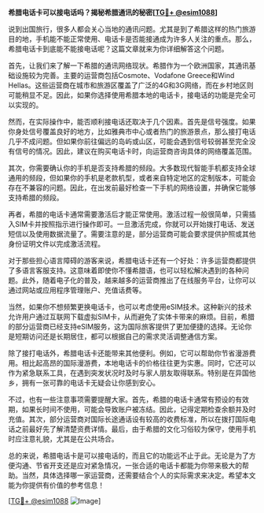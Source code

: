 **希腊电话卡可以接电话吗？揭秘希腊通讯的秘密[[TG💪+ @esim1088](https://t.me/s/esim1088)]**

说到出国旅行，很多人都会关心当地的通讯问题。尤其是到了希腊这样的热门旅游目的地，手机能不能正常使用、电话卡是否能接通成为许多人关注的重点。那么，希腊电话卡到底能不能接电话呢？这篇文章就来为你详细解答这个问题。

首先，让我们来了解一下希腊的通讯网络现状。希腊作为一个欧洲国家，其通讯基础设施较为完善。主要的运营商包括Cosmote、Vodafone Greece和Wind Hellas。这些运营商在城市和旅游区覆盖了广泛的4G和3G网络，而在乡村地区则可能稍显不足。因此，如果你选择使用希腊本地的电话卡，接电话的功能是完全可以实现的。

然而，在实际操作中，能否顺利接电话还取决于几个因素。首先是信号强度。如果你身处信号覆盖良好的地方，比如雅典市中心或者热门的旅游景点，那么接打电话几乎不成问题。但如果你前往偏远的岛屿或山区，可能会遇到信号较弱甚至完全没有信号的情况。因此，建议在购买电话卡时，向运营商咨询具体的网络覆盖范围。

其次，你需要确认你的手机是否支持希腊的频段。大多数现代智能手机都支持全球通用的频段，但如果你的手机是老款机型，或者来自特定地区的定制版本，可能会存在不兼容的问题。因此，在出发前最好检查一下手机的网络设置，并确保它能够支持希腊的频段。

再者，希腊的电话卡通常需要激活后才能正常使用。激活过程一般很简单，只需插入SIM卡并按照指示进行操作即可。一旦激活完成，你就可以开始拨打电话、发送短信以及使用数据流量了。需要注意的是，部分运营商可能会要求提供护照或其他身份证明文件以完成激活流程。

对于那些担心语言障碍的游客来说，希腊电话卡还有一个好处：许多运营商都提供了多语言客服支持。这意味着即使你不懂希腊语，也可以轻松解决遇到的各种问题。此外，随着电子化的普及，越来越多的运营商推出了在线服务平台，让你可以通过网站或应用程序管理账户、充值话费等。

当然，如果你不想频繁更换电话卡，也可以考虑使用eSIM技术。这种新兴的技术允许用户通过互联网下载虚拟SIM卡，从而避免了实体卡带来的麻烦。目前，希腊的部分运营商已经支持eSIM服务，这为国际旅客提供了更加便捷的选择。无论你是短期访问还是长期居住，都可以根据自己的需求灵活调整通信方案。

除了接打电话外，希腊电话卡还能带来其他便利。例如，它可以帮助你节省漫游费用。相比起高昂的国际漫游费，本地电话卡的价格往往更为实惠。同时，它还可以作为紧急联系工具，在遇到突发状况时及时与家人朋友取得联系。特别是在异国他乡，拥有一张可靠的电话卡无疑会让你感到安心。

不过，也有一些注意事项需要提醒大家。首先，希腊的电话卡通常有预设的有效期，如果长时间不使用，可能会导致账户被冻结。因此，记得定期检查余额并及时充值。其次，部分运营商对国际长途通话设有较高的收费标准，所以在拨打国际电话之前最好先了解清楚资费详情。最后，由于希腊的文化习俗较为保守，使用手机时应注意礼貌，尤其是在公共场合。

总的来说，希腊电话卡是可以接电话的，而且它的功能远不止于此。无论是为了方便沟通、节省开支还是应对紧急情况，一张合适的电话卡都能为你带来极大的帮助。当然，具体选择哪一家运营商，还需要结合个人的实际需求来决定。希望本文能为你提供有价值的参考信息！

[[TG💪+ @esim1088](https://t.me/s/esim1088) ![Image](https://i.postimg.cc/4NQfJmqS/Snipaste-2025-05-13-00-14-12.png)]